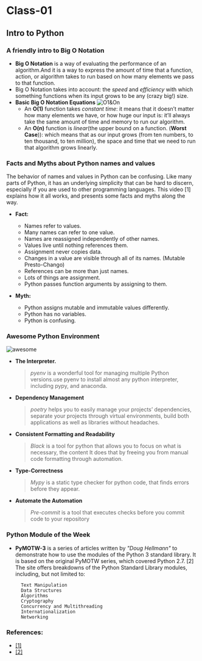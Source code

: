# Class-01 
## Intro to Python

### A friendly intro to Big O Notation 
   * **Big O Notation** is a way of evaluating the performance of an algorithm.And it is a way to express the amount of time that a function, action, or algorithm takes to run based on how many elements we pass to that function.
   * Big O Notation takes into account: the *speed* and *efficiency* with which something functions when its input grows to be any (crazy big!) size.
   * **Basic Big O Notation Equations**
   ![O1&On](https://miro.medium.com/max/720/1*FC0XX0-9Vx7yCS0dTS2Zrw.jpeg)
     * An **O(1)** function takes *constant time*: it means that it doesn’t matter how many elements we have, or how huge our input is: it’ll always take the same amount of time and memory to run our algorithm. 
     * An **O(n)** function is *linear*(the upper bound on a function. (**Worst Case**)): which means that as our input grows (from ten numbers, to ten thousand, to ten million), the space and time that we need to run that algorithm grows linearly. 

### Facts and Myths about Python names and values
The behavior of names and values in Python can be confusing. Like many parts of Python, it has an underlying simplicity that can be hard to discern, especially if you are used to other programming languages. This video [1] explains how it all works, and presents some facts and myths along the way.
* **Fact:**
    * Names refer to values.
    * Many names can refer to one value. 
    * Names are reassigned independently of other names.
    * Values live until nothing references them.
    * Assignment never copies data.
    * Changes in a value are visible through all of its names. (Mutable Presto-Chango)
    * References can be more than just names.
    * Lots of things are assignment.
    * Python passes function arguments by assigning to them.

* **Myth:**
    * Python assigns mutable and immutable values differently.
    * Python has no variables.
    * Python is confusing.

### Awesome Python Environment
![awesome](https://files.realpython.com/media/Setting-Up-an-Effective-Terminal-Environment-for-Python-Development_Watermarked.856435b7bcb0.jpg)
* **The Interpreter.**
    > *pyenv* is a wonderful tool for managing multiple Python versions.use pyenv to install almost any python interpreter, including pypy, and anaconda.
* **Dependency Management**
    > *poetry* helps you to easily manage your projects’ dependencies, separate your projects through virtual environments, build both applications as well as libraries without headaches.
* **Consistent Formatting and Readability**
    > *Black* is a tool for python that allows you to focus on what is necessary, the content
    It does that by freeing you from manual code formatting through automation.
* **Type-Correctness**
    > *Mypy* is a static type checker for python code, that finds errors before they appear.
* **Automate the Automation**
    > *Pre-commit* is a tool that executes checks before you commit code to your repository 

### Python Module of the Week

* **PyMOTW-3** is a series of articles written by *"Doug Hellmann"* to demonstrate how to use the modules of the Python 3 standard library. It is based on the original PyMOTW series, which covered Python 2.7. [2]
    The site offers breakdowns of the Python Standard Library modules, including, but not limited to:

        Text Manipulation
        Data Structures
        Algorithms
        Cryptography
        Concurrency and Multithreading
        Internationalization
        Networking

### References:
* [[1]](https://www.youtube.com/watch?v=_AEJHKGk9ns) 
* [[2]](https://pymotw.com/3/index.html) 